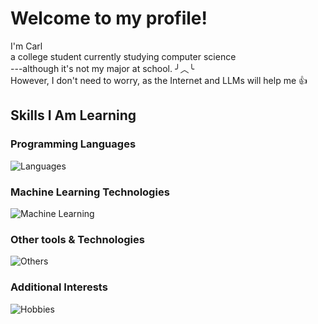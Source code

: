 # Welcome to my profile!

 I'm Carl  
 a college student currently studying computer science  
 ---although it's not my major at school. ╯︿╰  
 However, I don't need to worry, as the Internet and LLMs will help me 👍  
 


## Skills I Am Learning
### Programming Languages
![Languages](https://skillicons.dev/icons?i=c,cpp,python,go,java,lua,figma&theme=light)

### Machine Learning Technologies
![Machine Learning](https://skillicons.dev/icons?i=gcp,tensorflow,pytorch,sklearn,figma&theme=light)

### Other tools & Technologies
![Others](https://skillicons.dev/icons?i=ubuntu,github,markdown,vscode,pycharm,vim,figma&theme=light)

### Additional Interests
![Hobbies](https://skillicons.dev/icons?i=js,html,css,kali,raspberrypi,arduino,blender,figma&theme=light)



<!--
## GitHub Stats
![Carl's GitHub stats](https://github-readme-stats.vercel.app/api?username=carl-zzdr&show_icons=true&theme=cobalt)


**Carl-Zzdr/Carl-Zzdr** is a ✨ _special_ ✨ repository because its `README.md` (this file) appears on your GitHub profile.

Here are some ideas to get you started:

- 🔭 I’m currently working on ...
- 🌱 I’m currently learning ...
- 👯 I’m looking to collaborate on ...
- 🤔 I’m looking for help with ...
- 💬 Ask me about ...
- 📫 How to reach me: ...
- 😄 Pronouns: ...
- ⚡ Fun fact: ...
-->
